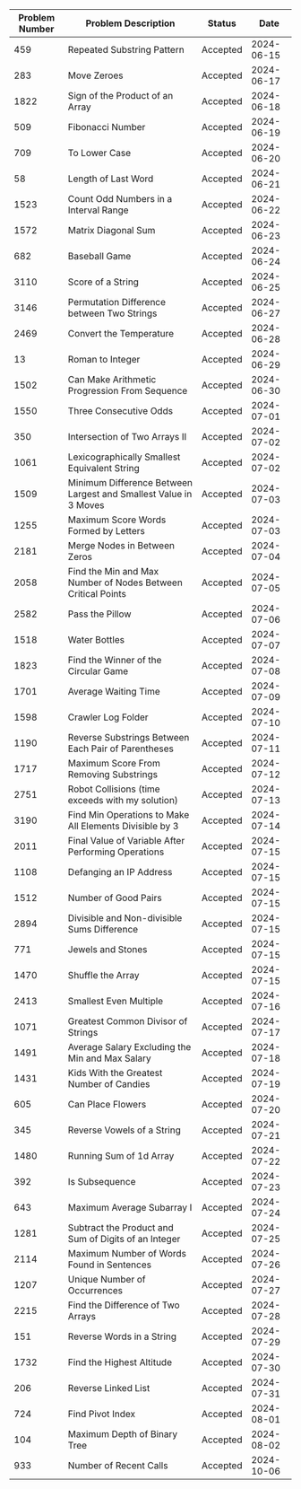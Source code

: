 | Problem Number | Problem Description                                              | Status   | Date       |
| -------------- | ---------------------------------------------------------------- | -------- | ---------- |
| 459            | Repeated Substring Pattern                                       | Accepted | 2024-06-15 |
| 283            | Move Zeroes                                                      | Accepted | 2024-06-17 |
| 1822           | Sign of the Product of an Array                                  | Accepted | 2024-06-18 |
| 509            | Fibonacci Number                                                 | Accepted | 2024-06-19 |
| 709            | To Lower Case                                                    | Accepted | 2024-06-20 |
| 58             | Length of Last Word                                              | Accepted | 2024-06-21 |
| 1523           | Count Odd Numbers in a Interval Range                            | Accepted | 2024-06-22 |
| 1572           | Matrix Diagonal Sum                                              | Accepted | 2024-06-23 |
| 682            | Baseball Game                                                    | Accepted | 2024-06-24 |
| 3110           | Score of a String                                                | Accepted | 2024-06-25 |
| 3146           | Permutation Difference between Two Strings                       | Accepted | 2024-06-27 |
| 2469           | Convert the Temperature                                          | Accepted | 2024-06-28 |
| 13             | Roman to Integer                                                 | Accepted | 2024-06-29 |
| 1502           | Can Make Arithmetic Progression From Sequence                    | Accepted | 2024-06-30 |
| 1550           | Three Consecutive Odds                                           | Accepted | 2024-07-01 |
| 350            | Intersection of Two Arrays II                                    | Accepted | 2024-07-02 |
| 1061           | Lexicographically Smallest Equivalent String                     | Accepted | 2024-07-02 |
| 1509           | Minimum Difference Between Largest and Smallest Value in 3 Moves | Accepted | 2024-07-03 |
| 1255           | Maximum Score Words Formed by Letters                            | Accepted | 2024-07-03 |
| 2181           | Merge Nodes in Between Zeros                                     | Accepted | 2024-07-04 |
| 2058           | Find the Min and Max Number of Nodes Between Critical Points     | Accepted | 2024-07-05 |
| 2582           | Pass the Pillow                                                  | Accepted | 2024-07-06 |
| 1518           | Water Bottles                                                    | Accepted | 2024-07-07 |
| 1823           | Find the Winner of the Circular Game                             | Accepted | 2024-07-08 |
| 1701           | Average Waiting Time                                             | Accepted | 2024-07-09 |
| 1598           | Crawler Log Folder                                               | Accepted | 2024-07-10 |
| 1190           | Reverse Substrings Between Each Pair of Parentheses              | Accepted | 2024-07-11 |
| 1717           | Maximum Score From Removing Substrings                           | Accepted | 2024-07-12 |
| 2751           | Robot Collisions (time exceeds with my solution)                 | Accepted | 2024-07-13 |
| 3190           | Find Min Operations to Make All Elements Divisible by 3          | Accepted | 2024-07-14 |
| 2011           | Final Value of Variable After Performing Operations              | Accepted | 2024-07-15 |
| 1108           | Defanging an IP Address                                          | Accepted | 2024-07-15 |
| 1512           | Number of Good Pairs                                             | Accepted | 2024-07-15 |
| 2894           | Divisible and Non-divisible Sums Difference                      | Accepted | 2024-07-15 |
| 771            | Jewels and Stones                                                | Accepted | 2024-07-15 |
| 1470           | Shuffle the Array                                                | Accepted | 2024-07-15 |
| 2413           | Smallest Even Multiple                                           | Accepted | 2024-07-16 |
| 1071           | Greatest Common Divisor of Strings                               | Accepted | 2024-07-17 |
| 1491           | Average Salary Excluding the Min and Max Salary                  | Accepted | 2024-07-18 |
| 1431           | Kids With the Greatest Number of Candies                         | Accepted | 2024-07-19 |
| 605            | Can Place Flowers                                                | Accepted | 2024-07-20 |
| 345            | Reverse Vowels of a String                                       | Accepted | 2024-07-21 |
| 1480           | Running Sum of 1d Array                                          | Accepted | 2024-07-22 |
| 392            | Is Subsequence                                                   | Accepted | 2024-07-23 |
| 643            | Maximum Average Subarray I                                       | Accepted | 2024-07-24 |
| 1281           | Subtract the Product and Sum of Digits of an Integer             | Accepted | 2024-07-25 |
| 2114           | Maximum Number of Words Found in Sentences                       | Accepted | 2024-07-26 |
| 1207           | Unique Number of Occurrences                                     | Accepted | 2024-07-27 |
| 2215           | Find the Difference of Two Arrays                                | Accepted | 2024-07-28 |
| 151            | Reverse Words in a String                                        | Accepted | 2024-07-29 |
| 1732           | Find the Highest Altitude                                        | Accepted | 2024-07-30 |
| 206            | Reverse Linked List                                              | Accepted | 2024-07-31 |
| 724            | Find Pivot Index                                                 | Accepted | 2024-08-01 |
| 104            | Maximum Depth of Binary Tree                                     | Accepted | 2024-08-02 |
| 933            | Number of Recent Calls                                           | Accepted | 2024-10-06 |

